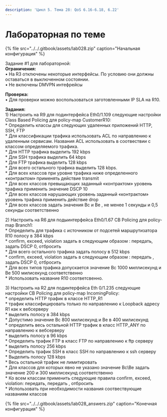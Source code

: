 ```yaml
---
description: 'Цикл 5. Тема 28: QoS 6.16-6.18, 6.22'
---
```


# Лабораторная по теме

{% file src="../../.gitbook/assets/lab028.zip" caption="Начальная конфигурация" %}

Задание \#1 для лабораторной:  
**Ограничения:**  
• На R3 отключены некоторые интерфейсы. По условию они должны оставаться в выключенном состоянии.  
• Не включены DMVPN интефрейсы

**Проверка:**  
• Для проверки можно воспользоваться заготовленными IP SLA на R10.

**Задания:**  
1\) Настроить на R9 для подинтерфейса Eth0/1.109 следующие настройки Class Based Policing для policy-map CustomerR10:  
\* Определить классы для следующих удаленных приложений HTTP, SSH, FTP  
\* Для классификации трафика использовать ACL по направлению к удаленным сервисам. Названия ACL использовать в соотвествии с классом определяемого трафика.  
\* Для HTTP трафика выделить 192 kbps  
\* Для SSH трафика выделить 64 kbps  
\* Для FTP трафика выделить 128 kbps  
\* Для всего остального трафика выделить 128 kbps.  
\* Для всех классов при уровне трафика ниже определенного «контрактом» применять действие transmit  
\* Для всех классов превыщающих заданный «контрактом» уровень трафика применить значение DSCP 10  
\* Для всех классов нарушающих уровень заданный «контрактом» уровень трафика применить действие drop  
\* Для всех классов задать значения Bc и Be , не менее 1 секунды и 0,5 секунды соответственно

2\) Настроить на R6 для подыинтерфейса Eth0/1.67 CB Policing для policy-map Branch1:  
\* Определить для трафика с источником от подсетей маршрутизатора R10 полосу в 384 kbps  
\* confirm, exceed, violation задать в следующим образом : передать, задать DSCP 0, отбросить  
\* Для всего остального трафика задать полосу в 512 kbps  
\* confirm, exceed, violation задать в следующим образом : передать , задать DSCP 0, отбросить  
\* Для всех типов трафика допускается значение Bc 1000 миллисекунд и Be 500 милисекунд соответственно  
\* Использовать название R10 соответсвенно.

3\) Настроить на R2 для подинтерфейса Eth 0/1.235 следующие настройки CB Policing для policy-map IncomingPolicy:  
\* определить HTTP трафик в классе HTTP\_R1  
\* трафик классифицировать только по направлению к Loopback адресу R1 как к вебсерверу  
\* выделить полосу в 384 kbps  
\* Допустимо значение Bc 800 милисекунд и Be в 400 милисекунд  
\* определить весь остальной HTTP трафик в класс HTTP\_ANY по направлению к вебсерверу  
\* выделить полосу в 96 kbps  
\* Определить трафик FTP в класс FTP по направлению к ftp серверу  
\* выделить полосу 256 kbps  
\* Определить трафик SSH в класс SSH по направлению к ssh серверу  
\* Выделить полосу 128 kbps  
\* Весь остальной трафик не лимитировать  
\* Для классов для которых явно не указано значение Bc\Be задать значение 200 и 300 миллисекунд соответственно  
\* Ко всем классам применить следующие правила confirm, exceed, violation: передать, передать , отбросить  
\* Использовать при необходимости названия соотвествующие названиям классов

{% file src="../../.gitbook/assets/lab028\_answers.zip" caption="Конечная конфигурация" %}

